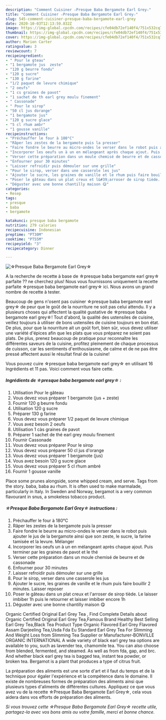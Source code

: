 ```yaml
---
description: "Comment Cuisiner ☆Presque Baba Bergamote Earl Grey☆"
title: "Comment Cuisiner ☆Presque Baba Bergamote Earl Grey☆"
slug: 545-comment-cuisiner-presque-baba-bergamote-earl-grey
date: 2020-10-03T12:13:59.832Z
image: https://img-global.cpcdn.com/recipes/cfe04db72ef140f4/751x532cq70/☆presque-baba-bergamote-earl-grey☆-photo-principale-de-la-recette.jpg
thumbnail: https://img-global.cpcdn.com/recipes/cfe04db72ef140f4/751x532cq70/☆presque-baba-bergamote-earl-grey☆-photo-principale-de-la-recette.jpg
cover: https://img-global.cpcdn.com/recipes/cfe04db72ef140f4/751x532cq70/☆presque-baba-bergamote-earl-grey☆-photo-principale-de-la-recette.jpg
author: Marion Carter
ratingvalue: 3
reviewcount: 7
recipeingredient:
- " Pour le gteau"
- "1 bergamote jus  zeste"
- "120 g beurre fondu"
- "120 g sucre"
- "130 g farine"
- "1/2 paquet de levure chimique"
- "2 oeufs"
- "1 cs graines de pavot"
- "1 sachet de th earl grey moulu finement"
- " Cassonade"
- " Pour le sirop"
- "50 cl jus dorange"
- "1 bergamote jus"
- "120 g sucre glace"
- "5 cl rhum ambr"
- "1 gousse vanille"
recipeinstructions:
- "Préchauffer le four à 180°C"
- "Râper les zestes de la bergamote puis la presser"
- "Faire fondre le beurre au micro-ondes le verser dans le robot puis ajouter le jus de la bergamote ainsi que son zeste, le sucre, la farine tamisée et la levure. Mélanger"
- "Incorporer les oeufs un à un en mélangeant après chaque ajout. Puis terminer par les graines de pavot et le thé"
- "Verser cette préparation dans un moule chemisé de beurre et de cassonade"
- "Enfourner pour 30 minutes"
- "Laisser refroidir puis démouler sur une grille"
- "Pour le sirop, verser dans une casserole les jus"
- "Ajouter le sucre, les graines de vanille et le rhum puis faire bouillir 2 minutes. Laisser reposer"
- "Poser le gâteau dans un plat creux et l&#39;arroser de sirop tiède. Le laisser imbiber 1h puis le retourner et laisser imbiber encore 1h"
- "Déguster avec une bonne chantilly maison 😋"
categories:
- Resep
tags:
- presque
- baba
- bergamote

katakunci: presque baba bergamote 
nutrition: 279 calories
recipecuisine: Indonesian
preptime: "PT30M"
cooktime: "PT55M"
recipeyield: "3"
recipecategory: Dinner

---
```



![☆Presque Baba Bergamote Earl Grey☆](https://img-global.cpcdn.com/recipes/cfe04db72ef140f4/751x532cq70/☆presque-baba-bergamote-earl-grey☆-photo-principale-de-la-recette.jpg)

A la recherche de recette à base de ☆presque baba bergamote earl grey☆ parfaite ?? ne cherchez plus! Nous vous fournissons uniquement la recette parfaite ☆presque baba bergamote earl grey☆ ici. Nous avons un grand nombre de recette à tester.

Beaucoup de gens n'osent pas cuisiner ☆presque baba bergamote earl grey☆ de peur que le goût de la nourriture ne soit pas celui attendu. Il y a plusieurs choses qui affectent la qualité gustative de ☆presque baba bergamote earl grey☆! Tout d'abord, la qualité des ustensiles de cuisine, veillez toujours à utiliser de bons ustensiles de cuisine toujours en bon état. De plus, pour que la nourriture ait un goût fort, bien sûr, vous devez utiliser une variété d'épices afin que les plats que vous préparez ne soient pas plats. De plus, prenez beaucoup de pratique pour reconnaître les différentes saveurs de la cuisine, profitez pleinement de chaque processus de cuisson, car les sentiments d'enthousiasme, de calme et de ne pas être pressé affectent aussi le résultat final de la cuisine!

<!--inarticleads1-->

Vous pouvez cuire ☆presque baba bergamote earl grey☆ en utilisant 16 Ingrédients et 11 pas. Voici comment vous faire cette.

##### Ingrédients de ☆presque baba bergamote earl grey☆ :

1. Utilisation  Pour le gâteau
1. Vous devez vous préparer 1 bergamote (jus + zeste)
1. Fournir 120 g beurre fondu
1. Utilisation 120 g sucre
1. Préparer 130 g farine
1. Vous devez vous préparer 1/2 paquet de levure chimique
1. Vous avez besoin 2 oeufs
1. Utilisation 1 càs graines de pavot
1. Préparer 1 sachet de thé earl grey moulu finement
1. Fournir  Cassonade
1. Vous devez vous préparer  Pour le sirop
1. Vous devez vous préparer 50 cl jus d&#39;orange
1. Vous devez vous préparer 1 bergamote (jus)
1. Vous avez besoin 120 g sucre glace
1. Vous devez vous préparer 5 cl rhum ambré
1. Fournir 1 gousse vanille


Place some prunes alongside, some whipped cream, and serve. Tags from the story. baba, baba au rhum. It is often used to make marmalade, particularly in Italy. In Sweden and Norway, bergamot is a very common flavourant in snus, a smokeless tobacco product. 

<!--inarticleads2-->

##### ☆Presque Baba Bergamote Earl Grey☆ instructions :

1. Préchauffer le four à 180°C
1. Râper les zestes de la bergamote puis la presser
1. Faire fondre le beurre au micro-ondes le verser dans le robot puis ajouter le jus de la bergamote ainsi que son zeste, le sucre, la farine tamisée et la levure. Mélanger
1. Incorporer les oeufs un à un en mélangeant après chaque ajout. Puis terminer par les graines de pavot et le thé
1. Verser cette préparation dans un moule chemisé de beurre et de cassonade
1. Enfourner pour 30 minutes
1. Laisser refroidir puis démouler sur une grille
1. Pour le sirop, verser dans une casserole les jus
1. Ajouter le sucre, les graines de vanille et le rhum puis faire bouillir 2 minutes. Laisser reposer
1. Poser le gâteau dans un plat creux et l&#39;arroser de sirop tiède. Le laisser imbiber 1h puis le retourner et laisser imbiber encore 1h
1. Déguster avec une bonne chantilly maison 😋


Organic Certified Original Earl Grey Tea , Find Complete Details about Organic Certified Original Earl Grey Tea,Famous Brand Healthy Best Selling Earl Grey Tea,Black Tea Product Type Organic Flavored Earl Grey Flavored Assam Darjeeling Tea,Usda Fda Eu Standard Earl Grey Tea For Slimming And Weight Loss from Slimming Tea Supplier or Manufacturer-BONVILLE ORGANIC INTERNATIONAL A wide variety of black earl grey tea options are available to you, such as lavender tea, chamomile tea. You can also choose from blended, fermented, and steamed. As well as from fda, gap, and brc. And whether black earl grey tea is bagged tea, instant tea powder, or broken tea. Bergamot is a plant that produces a type of citrus fruit. 

<!--inarticleads1-->

<p>
La préparation des aliments est une sorte d'art et il faut du temps et de la technique pour égaler l'expérience et la compétence dans le domaine. Il existe de nombreuses formes de préparation des aliments ainsi que plusieurs types d'aliments de différentes cultures. Appliquez ce que vous avez vu de la recette ☆Presque Baba Bergamote Earl Grey☆, cela vous aidera dans vos efforts de préparation des aliments.
</p>

<p>
<i>Si vous trouvez cette ☆Presque Baba Bergamote Earl Grey☆ recette utile, partagez-la avec vos bons amis ou votre famille, merci et bonne chance.</i>
</p>
